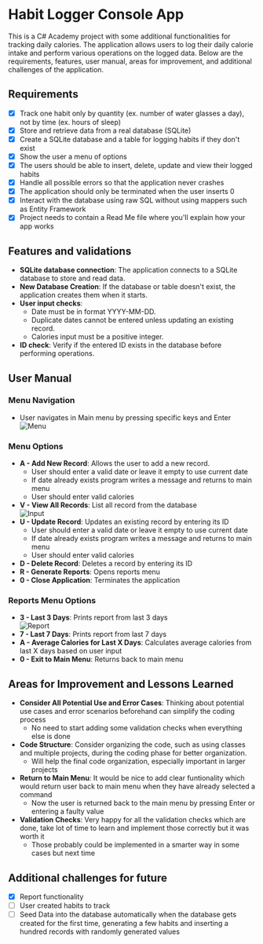 # Habit Logger Console App

This is a C# Academy project with some additional functionalities for tracking daily
calories. The application allows users to log their daily calorie intake and perform
various operations on the logged data. Below are the requirements, features, user
manual, areas for improvement, and additional challenges of the application.

## Requirements

- [x] Track one habit only by quantity (ex. number of water glasses a day), not
      by time (ex. hours of sleep)
- [x] Store and retrieve data from a real database (SQLite)
- [x] Create a SQLite database and a table for logging habits if they don't exist
- [x] Show the user a menu of options
- [x] The users should be able to insert, delete, update and view their logged habits
- [x] Handle all possible errors so that the application never crashes
- [x] The application should only be terminated when the user inserts 0
- [x] Interact with the database using raw SQL without using mappers such as
      Entity Framework
- [x] Project needs to contain a Read Me file where you'll explain how your app works

## Features and validations

- **SQLite database connection**: The application connects to a SQLite database
  to store and read data.
- **New Database Creation**: If the database or table doesn't exist, the application
  creates them when it starts.
- **User input checks**:
  - Date must be in format YYYY-MM-DD.
  - Duplicate dates cannot be entered unless updating an existing record.
  - Calories input must be a positive integer.
- **ID check**: Verify if the entered ID exists in the database before
  performing operations.
  
## User Manual

### Menu Navigation

- User navigates in Main menu by pressing specific keys and Enter  
  ![Menu](https://github.com/HopelessCoding/learning/assets/161690352/27c11482-75d6-4b6f-bf2b-7a2cef5370bf)

### Menu Options

- **A - Add New Record**: Allows the user to add a new record.
  - User should enter a valid date or leave it empty to use current date
  - If date already exists program writes a message and returns to main menu
  - User should enter valid calories
- **V - View All Records**: List all record from the database  
 ![Input](https://github.com/HopelessCoding/learning/assets/161690352/d7e576a2-a892-4f6f-9a75-21ad50c85c9a)
- **U - Update Record**: Updates an existing record by entering its ID
  - User should enter a valid date or leave it empty to use current date
  - If date already exists program writes a message and returns to main menu
  - User should enter valid calories
- **D - Delete Record**: Deletes a record by entering its ID
- **R - Generate Reports**: Opens reports menu
- **0 - Close Application**: Terminates the application
  
### Reports Menu Options

- **3 - Last 3 Days**: Prints report from last 3 days  
![Report](https://github.com/HopelessCoding/learning/assets/161690352/8886c595-63ca-43cf-8a2c-c72aa0fbda8c)
- **7 - Last 7 Days**: Prints report from last 7 days
- **A - Average Calories for Last X Days**: Calculates average calories from last
  X days based on user input
- **0 - Exit to Main Menu**: Returns back to main menu
  
## Areas for Improvement and Lessons Learned

- **Consider All Potential Use and Error Cases**: Thinking about potential use
  cases and error scenarios beforehand can simplify the coding process
  - No need to start adding some validation checks when everything else is done
- **Code Structure**: Consider organizing the code, such as using classes and multiple
  projects, during the coding phase for better organization.
  - Will help the final code organization, especially important in larger projects
- **Return to Main Menu**: It would be nice to add clear funtionality which
  would return user back to main menu when they have already selected a command
  - Now the user is returned back to the main menu by pressing Enter or entering
    a faulty value
- **Validation Checks**: Very happy for all the validation checks which are done,
  take lot of time to learn and implement those correctly but it was worth it
  - Those probably could be implemented in a smarter way in some cases but next time

## Additional challenges for future

- [x] Report functionality
- [ ] User created habits to track
- [ ] Seed Data into the database automatically when the database gets created for
      the first time, generating a few habits and inserting a hundred records with
      randomly generated values
